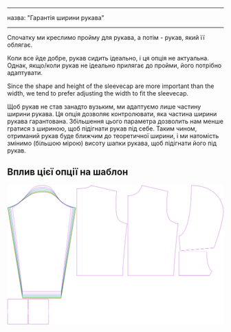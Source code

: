 - - -
назва: "Гарантія ширини рукава"
- - -

Спочатку ми креслимо пройму для рукава, а потім - рукав, який її облягає.

Коли все йде добре, рукав сидить ідеально, і ця опція не актуальна. Однак, якщо/коли рукав не ідеально прилягає до пройми, його потрібно адаптувати.

Since the shape and height of the sleevecap are more important than the width, we tend to prefer adjusting the width to fit the sleevecap.

Щоб рукав не став занадто вузьким, ми адаптуємо лише частину ширини рукава. Ця опція дозволяє контролювати, яка частина ширини рукава гарантована. Збільшення цього параметра дозволить нам менше гратися з шириною, щоб підігнати рукав під себе. Таким чином, отриманий рукав буде ближчим до теоретичної ширини, і ми натомість змінимо (більшою мірою) висоту шапки рукава, щоб підігнати його під рукав.

## Вплив цієї опції на шаблон

![На цьому зображенні показано вплив цієї опції шляхом накладання декількох варіантів, які мають різне значення для цієї опції](huey_sleevewidthguarantee_sample.svg "Вплив цієї опції на шаблон")
